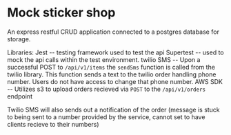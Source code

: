 # Mock sticker shop
An express restful CRUD application connected to a postgres database for storage.

Libraries:
Jest -- testing framework used to test the api
Supertest -- used to mock the api calls within the test environment.
twilio SMS -- Upon a successful POST to `/api/v1/items` the `sendSms` function is called from the twilio library. This function sends a text to the twilio order handling phone number. Users do not have access to change that phone number. 
AWS SDK -- Utilizes s3 to upload orders recieved via `POST` to the `/api/v1/orders` endpoint

Twilio SMS will also sends out a notification of the order
(message is stuck to being sent to a number provided by the service, cannot set to have clients recieve to their numbers)
